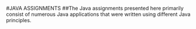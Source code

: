 #JAVA ASSIGNMENTS
##The Java assignments presented here primarily consist of numerous Java applications that were written using different Java principles.






